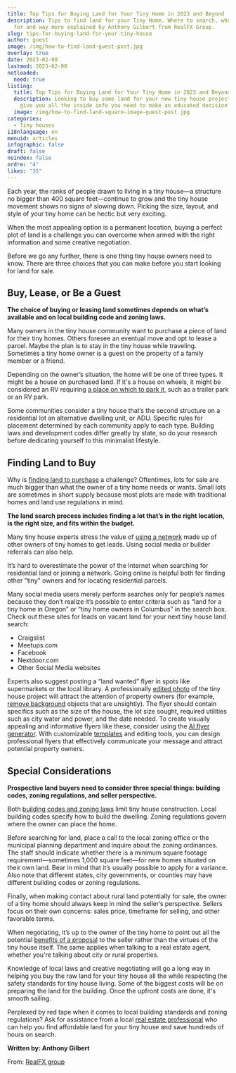 ```yaml
---
title: Top Tips for Buying Land for Your Tiny Home in 2023 and Beyond
description: Tips to find land for your Tiny Home. Where to search, what to look
  for and way more explained by Anthony Gilbert from RealFX Group.
slug: tips-for-buying-land-for-your-tiny-house
author: guest
image: /img/how-to-find-land-guest-post.jpg
overlay: true
date: 2023-02-08
lastmod: 2023-02-08
notloaded:
  need: true
listing:
  title: Top Tips for Buying Land for Your Tiny Home in 2023 and Beyond
  description: Looking to buy some land for your new tiny house project? We'll
    give you all the inside info you need to make an educated decision.
  image: /img/how-to-find-land-square-image-guest-post.jpg
categories:
  - Tiny houses
i18nlanguage: en
menuid: articles
infographic: false
draft: false
noindex: false
ordre: "4"
likes: "35"
---
```

Each year, the ranks of people drawn to living in a tiny house—a structure no bigger than 400 square feet—continue to grow and the tiny house movement shows no signs of slowing down. Picking the size, layout, and style of your tiny home can be hectic but very exciting. 

When the most appealing option is a permanent location, buying a perfect plot of land is a challenge you can overcome when armed with the right information and some creative negotiation.

Before we go any further, there is one thing tiny house owners need to know. There are three choices that you can make before you start looking for land for sale.

## Buy, Lease, or Be a Guest

**The choice of buying or leasing land sometimes depends on what’s available and on local building code and zoning laws.**

Many owners in the tiny house community want to purchase a piece of land for their tiny homes. Others foresee an eventual move and opt to lease a parcel. Maybe the plan is to stay in the tiny house while traveling. Sometimes a tiny home owner is a guest on the property of a family member or a friend.

Depending on the owner’s situation, the home will be one of three types. It might be a house on purchased land. If it's a house on wheels, it might be considered an RV requiring [a place on which to park it,](https://www.nytimes.com/2017/10/06/realestate/where-can-you-park-a-tiny-home.html) such as a trailer park or an RV park. 

Some communities consider a tiny house that’s the second structure on a residential lot an alternative dwelling unit, or ADU. Specific rules for placement determined by each community apply to each type. Building laws and development codes differ greatly by state, so do your research before dedicating yourself to this minimalist lifestyle.

## Finding Land to Buy

Why is [finding land to purchase](https://www.yourathometeam.com/blog/building-on-vacant-land-how-the-process-differs-from-the-purchase-of-an-existing-home/) a challenge? Oftentimes, lots for sale are much bigger than what the owner of a tiny home needs or wants. Small lots are sometimes in short supply because most plots are made with traditional homes and land use regulations in mind.

**The land search process includes finding a lot that’s in the right location, is the right size, and fits within the budget.**

Many tiny house experts stress the value of [using a network](https://thetinylife.com/3-tips-to-finding-land-for-a-tiny-house/) made up of other owners of tiny homes to get leads. Using social media or builder referrals can also help.

It’s hard to overestimate the power of the Internet when searching for residential land or joining a network. Going online is helpful both for finding other "tiny" owners and for locating residential parcels. 

Many social media users merely perform searches only for people’s names because they don’t realize it’s possible to enter criteria such as “land for a tiny home in Oregon” or “tiny home owners in Columbus” in the search box. Check out these sites for leads on vacant land for your next tiny house land search:

* Craigslist
* Meetups.com
* Facebook
* Nextdoor.com
* Other Social Media websites

Experts also suggest posting a “land wanted” flyer in spots like supermarkets or the local library. A professionally [edited photo](https://www.adobe.com/express/feature/image/editor) of the tiny house project will attract the attention of property owners (for example, [remove background](https://www.pixelcut.ai/tools/background-remover) objects that are unsightly). The flyer should contain specifics such as the size of the house, the lot size sought, required utilities such as city water and power, and the date needed. To create visually appealing and informative flyers like these, consider using the [AI flyer generator](https://photoadking.com/ai-flyer-generator/). With customizable [templates](https://www.creativefabrica.com/studio/templates/) and editing tools, you can design professional flyers that effectively communicate your message and attract potential property owners.

## Special Considerations

**Prospective land buyers need to consider three special things: building codes, zoning regulations, and seller perspective.**

Both [building codes and zoning laws](https://www.curbed.com/2016/9/22/13002832/tiny-house-zoning-laws-regulations) limit tiny house construction. Local building codes specify how to build the dwelling. Zoning regulations govern where the owner can place the home.

Before searching for land, place a call to the local zoning office or the municipal planning department and inquire about the zoning ordinances. The staff should indicate whether there is a minimum square footage requirement—sometimes 1,000 square feet—for new homes situated on their own land. Bear in mind that it’s usually possible to apply for a variance. Also note that different states, city governments, or counties may have different building codes or zoning regulations.

Finally, when making contact about rural land potentially for sale, the owner of a tiny home should always keep in mind the seller’s perspective. Sellers focus on their own concerns: sales price, timeframe for selling, and other favorable terms. 

When negotiating, it’s up to the owner of the tiny home to point out all the potential [benefits of a proposal](https://betterproposals.io/proposal-templates/real-estate-proposal-template) to the seller rather than the virtues of the tiny house itself. The same applies when talking to a real estate agent, whether you're talking about city or rural properties.

Knowledge of local laws and creative negotiating will go a long way in helping you buy the raw land for your tiny house all the while respecting the safety standards for tiny house living. Some of the biggest costs will be on preparing the land for the building. Once the upfront costs are done, it's smooth sailing.

Perplexed by red tape when it comes to local building standards and zoning regulations? Ask for assistance from a local [real estate professional](https://www.creprofessionals.ca/services) who can help you find affordable land for your tiny house and save hundreds of hours on search.

**Written by: Anthony Gilbert**

From: [RealFX group](https://www.realfx.com/about/)